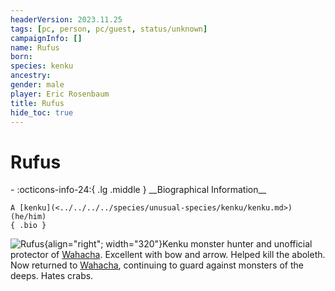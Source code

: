 ```yaml
---
headerVersion: 2023.11.25
tags: [pc, person, pc/guest, status/unknown]
campaignInfo: []
name: Rufus
born:
species: kenku
ancestry:
gender: male
player: Eric Rosenbaum
title: Rufus
hide_toc: true
---
```


# Rufus
<div class="grid cards ext-narrow-margin ext-one-column" markdown>
- :octicons-info-24:{ .lg .middle } __Biographical Information__

    A [kenku](<../../../../species/unusual-species/kenku/kenku.md>) (he/him)  
    { .bio }

</div>


![Rufus](../../../../assets/rufus.png){align="right"; width="320"}Kenku monster hunter and unofficial protector of [Wahacha](<../../../../gazetteer/eastern-green-sea/wahacha.md>). Excellent with bow and arrow. Helped kill the aboleth. Now returned to [Wahacha](<../../../../gazetteer/eastern-green-sea/wahacha.md>), continuing to guard against monsters of the deeps. Hates crabs. 

